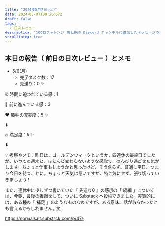 ```yaml
---
title: "2024年5月7日(火)"
date: 2024-05-07T00:26:57Z
draft: false
tags:
  - 日次レビュー
description: "100日チャレンジ 第七期の Discord チャンネルに送信したメッセージのアーカイブ"
scrolltotop: true
---
```


## 本日の報告（ 前日の日次レビュー ）とメモ

- 5/6(月)
  - 完了タスク数：17
  - 先送り：0 ✨

⏰ 時間に追われている感：1

💪 前に進んでいる感：3

❤️ 趣味の充実度：5 ✨

⬇︎

🔥 満足度：5 ✨

⬇︎

💡 考察やメモ：昨日は、ゴールデンウィークというか、四連休の最終日でしたが、いつもの週末と、ほとんど変わらないような感覚で、のんびり過ごせた気がします。ちょっと仕事もしようかと思ったけど、そう焦らず、普通に平日、つまり今日を待つことに。ちょっと天気は悪いですが、特に気にせず、張り切っていきましょう！

また、連休中に少しずつ書いていた『 先送り0 』の感想の「 続編 」については、今朝、最後の推敲をして、ついに Substack へ投稿できました。実質的には、ある種の「 補足 」のようなものなのですが、ある意味、話が散らかったとも言えるかもしれません。笑

https://normalsalt.substack.com/p/47e
